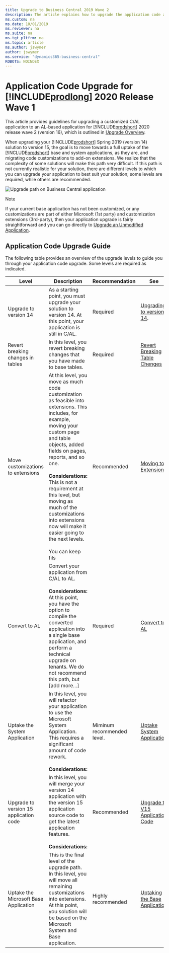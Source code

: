 ```yaml
---
title: Upgrade to Business Central 2019 Wave 2
description: The article explains how to upgrade the application code and how to merge code from different versions of the application.
ms.custom: na
ms.date: 10/01/2019
ms.reviewer: na
ms.suite: na
ms.tgt_pltfrm: na
ms.topic: article
ms.author: jswymer
author: jswymer
ms.service: "dynamics365-business-central"
ROBOTS: NOINDEX
---
```

# Application Code Upgrade for [!INCLUDE[prodlong](../developer/includes/prodlong.md)] 2020 Release Wave 1
<!--
> [!IMPORTANT]  
> [!INCLUDE[vnext_preview](../developer/includes/vnext_preview.md)] 
>
> Please note that this topic is a draft in progress. We are still working on adding more details to the steps described in this topic.
-->
This article provides guidelines for upgrading a customized C/AL application to an AL-based application for [!INCLUDE[prodshort](../developer/includes/prodshort.md)] 2020 release wave 2 (version 16), which is outlined in [Upgrade Overview](upgrade-overview-v15.md#upgradepath). 

When upgrading your [!INCLUDE[prodshort](../developer/includes/prodshort.md)] Spring 2019 (version 14) solution to version 15, the goal is to move towards a full uptake of the [!INCLUDE[prodshort](../developer/includes/prodshort.md)] base and system applications, as they are, and migrating code customizations to add-on extensions. We realize that the complexity of some solutions will make this path very difficult. If this path is not currently realistic for your solution, there are different levels to which you can upgrade your application to best suit your solution; some levels are required, while others are recommended.

![Upgrade path on Business Central application](../developer/media/bc15-application-code-upgrade-path.png "Upgrade paths")

> [!NOTE]
> If your current base application has not been customized, or any customizations are part of either Microsoft (1st party) and customization extensions (3rd-party), then your application upgrade is fairly straightforward and you can go directly to [Upgrade an Unmodified Application](upgrade-unmodified-application.md).

## Application Code Upgrade Guide

The following table provides an overview of the upgrade levels to guide you through your application code upgrade. Some levels are required as indicated.

|Level|Description|Recommendation|See|
|-----|-----------|--------------|---|
|Upgrade to version 14|As a starting point, you must upgrade your solution to version 14. At this point, your application is still in C/AL.|Required|[Upgrading to version 14](upgrading-to-business-central-on-premises.md).|
|Revert breaking changes in tables|In this level, you revert breaking changes that you have made to base tables.|Required|[Revert Breaking Table Chenges](upgrade-revert-system-application-object-customizations.md)|
|Move customizations to extensions|At this level, you move as much code customization as feasible into extensions. This includes, for example, moving your custom page and table objects, added fields on pages, reports, and so one.<br /><br />**Considerations:**<br />This is not a requirement at this level, but moving as much of the customizations into extensions now will make it easier going to the next levels.<br/><br/>You can keep fils|Recommended|[Moving to Extensions](../developer/devenv-uplift-to-extensions.md)|
|Convert to AL|Convert your application from C/AL to AL.<br /><br />**Considerations:**<br /> At this point, you have the option to compile the converted application into a single base application, and perform a technical upgrade on tenants. We do not recommend this path, but [add more...]|Required|[Convert to AL](devenv-code-conversion.md)|
|Uptake the System Application|In this level, you will refactor your application to use the Microsoft System Application.<br /> This requires a significant amount of code rework.<br /><br />**Considerations:**<br /> |Miminum recommended level.|[Uptake System Application](upgrade-system-application-v14-v15.md)|
|Upgrade to version 15 application code |In this level, you will merge your version 14 application with the version 15 application source code to get the latest application features. <br /><br />**Considerations:**<br />|Recommended|[Upgrade to V15 Application Code](upgrade/upgrade-hybrid-upgrade-v14-v15.md)|
|Uptake the Microsoft Base Application|This is the final level of the upgrade path. In this level, you will move all remaining customizations into extensions. At this point, you solution will be based on the Microsoft System and Base application.|Highly recommended|[Uptaking the Base Application](upgrade/upgrade-full-upgrade-v14-v15.md)|


<!--
## Upgrade an unmodified [!INCLUDE[prodshort](../developer/includes/prodshort.md)] application

Use this scenario if you have a Business Central application that does not include any code customization in C/AL. Customizations, if any, are done by extensions, which can be Microsoft (1st party) extensions and custom extensions (3rd party). With this upgrade, you will replace the C/AL base application with the new Business Central version 15 base application extension and the system application. The result will be a fully upgraded application and platform on [!INCLUDE[prodshort](../developer/includes/prodshort.md)] 2019 release wave 2.

 ![Upgrade on unmodified Business Central application](../developer/media/bc15-upgrade-unmodified-app.png "Upgrade on unmodified Business Central application") 

For more information, see [Upgrading an Unmodified Application](upgrade-unmodified-application.md). 

## Technical upgrade of a custom application to version 15 platform

Use this process when you have a customized Business Central application that you want to upgrade to the [!INCLUDE[prodshort](../developer/includes/prodshort.md)] 2019 release wave 2 platform. This will not upgrade the application to the latest version. With this process, you will convert the entire application from C/AL to an base application extension.


 ![Upgrade on customized Business Central application](../developer/media/bc15-upgrade-customized-app.png "Upgrade on customize Business Central application")  


For more information, see [Technical Upgrade](upgrade-technical-upgrade-v14-v15.md).


## Upgrade Customized Application to the Microsoft System Application

Use this process when you have a customized Business Central application that you want to upgrade to use the Microsoft System Application and the version 15 platform. With this process, you will convert the entire application from C/AL to AL and refactor to use the System Application  extension.

!["Upgrade to system application in Business Central](../developer/media/bc15-system-application-upgrade-customized-app.png "Upgrade to system application in Business Central")  

For more information, see [Upgrade to the System Application](upgrade-system-application-v14-v15.md). 


## Upgrade Customized Application to the Microsoft Base Application

Use this process when you have a customized Business Central application that you want to upgrade to the Business Central Wave 2 application and platform. With this process, you will convert the entire application from C/AL to AL and refactor to use the system application layer extension.

 ![Upgrade on customized Business Central application](../developer/media/bc15-full-upgrade-customized-app.png "Upgrade on customize Business Central application")  

For more information, see [Upgrade to the Microsoft Base Application](upgrade-full-upgrade-v14-v15.md). 
-->
<!--
## New and changed application features

There a several new and changed platform application features available in [!INCLUDE[prodshort](../developer/includes/prodshort.md)] April 2019 release wave2 for users, administrators, and developers. For an overview of these features, see [Overview of Dynamics 365 Business Central 2019 release wave 2](/dynamics365-release-plan/2019wave2/dynamics365-business-central/).

To take advantage of these all these features, you will have to perform an application code upgrade, not just a technical (platform) upgrade.  -->

<!--
### Prerequisites

1. Upgrade to Business Central Spring 2019.

### Task 1: Convert your application from C/AL to AL

The first thing to do is convert your solution from C/AL to AL. For more information, see [Code Conversion from C/AL to AL](devenv-code-conversion.md).
<!--
1. Export all objects except system objects to txt in new syntax for AL. For this, I used Development Shell run as an admin:

    ```
    Export-NAVApplicationObject -DatabaseServer navdevvm-0127\bcdemo -DatabaseName "Demo Database BC (14-0)" -ExportToNewSyntax -Path "c:\exporttoal\expoertedbc14app.txt" -Filter 'Id=1..1999999999'
    ```

    <!-- 
    Optionally, omit the text objects:


    ```
    Export-NAVApplicationObject -DatabaseServer navdevvm-0127\bcdemo -DatabaseName "Demo Database BC (14-0)" -ExportToNewSyntax -Path "c:\exporttoal\expoertedbc14app.txt" -Filter 'Id=1..129999'
    ```
    
    ```
    Export-NAVApplicationObject -DatabaseServer navdevvm-0127\bcdemo -DatabaseName "Demo Database BC (14-0)" -ExportToNewSyntax -Path "c:\exporttoal\expoertedbc14app.txt" -Filter 'Id=140000..1999999999'
    ```
    
    There is a switch that you can set to tartget the runtime to 4.0. You should set this so you will not get so many warnings.  This is not documented yet.

2. If you have custom .NET add-ins, create a declaration file (.al). I created a small file called mydotnet.al

    ```
    dotnet
    {
        assembly("Microsoft.Dynamics.Nav.Client.BusinessChart")
        {
            type("Microsoft.Dynamics.Nav.Client.BusinessChart.BusinessChartAddIn";"Microsoft.Dynamics.Nav.Client.BusinessChart")
            {
                IsControlAddIn = true;
            }
        }
    
        assembly("Microsoft.Dynamics.Nav.Client.TimelineVisualization")
        {
            type("Microsoft.Dynamics.Nav.Client.TimelineVisualization.InteractiveTimelineVisualizationAddIn";"Microsoft.Dynamics.Nav.Client.TimelineVisualization")
            {
                IsControlAddIn = true;
            }
        }
    }
    ```
3. Start command prompt as administrator, navigate to txt2al.exe, and run the following command to convert to *.al. By default, the location is C:\Program Files (x86)\Microsoft Dynamics 365 Business Central\140\RoleTailored Client

    ```      
    txt2al --source=C:\exporttoal\expoertedbc14app2.txt --target=C:\exporttoal\al2 --injectDotNetAddIns --dotNetAddInsPackage=C:\exporttoal\dotnet\mydotnet.al
    ```      

    This will create separate al file for each object.

3. Create a new application database on BC 15. Use the New-NAVApplicationDatabase cmdlet of the Administration Shell:

    ```
    New-NAVApplicationDatabase -DatabaseServer navdevvm-0127\BCDEMO -DatabaseName MyTest15Db
    ```
4. Connect to BC 15 server Instance to the database.
5. Create a project for application in VS Code.

    - Connect to the BC 15 Server instance.
6. Modify the app.json:

    - Set the `id`:

        ```
          "id": "437dbf0e-84ff-417a-965d-ed2bb9650972",
          "name": "BaseApp",
          "publisher": "Microsoft",
          "version": "15.0.34982.0"
        ```
    - Set the target in the app.json to OnPrem.
    - In the app.json change the `idRange` to include all the IDs (leave blank).
    - Delete the values in the `dependencies` parameter  
7. Manually copy the system (platform) symbols extension (Microsoft_System_15.0.34942.0.app) to the **.alpackages** folder.

    This file is located in the 

    <!-- **Error:**

    I tried to us the Download Symbols command but could not because of error: {
    "resource": "/c:/Users/jswymer/Documents/AL/CusomtBaseApp2/app.json",
    "owner": "_generated_diagnostic_collection_name_#1",
    "code": "AL1045",
    "severity": 8,
    "message": "The package cache c:\\Users\\jswymer\\Documents\\AL\\CusomtBaseApp2\\./.alpackages could not be found.",
    "source": "AL",
    "startLineNumber": 1,
    "startColumn": 1,
    "endLineNumber": 1,
    "endColumn": 1
    -->
<!--
8. Modify the settings.json file in Visual Studio Code to include paths to .NET assemblies. Set the `"al.assemblyProbingPaths"` parameter:

    ```
        "al.assemblyProbingPaths": [
        "./.netpackages", "C:/Windows/Microsoft.NET/assembly", "C:/Program Files/Microsoft Dynamics 365 Business Central/150","C:/Program Files/Microsoft Dynamics 365 Business Central/150/service/Addins",
        "C:/NugetCache/NET_Framework_472_TargetingPack.4.7.03081.00",
        "C:/NugetCache/Microsoft.Nav.Platform.Main.14.0.28217",
        "C:/windows/assembly/GAC/ADODB", "C:/Program Files (x86)/Microsoft Dynamics 365 Business Central/150/RoleTailored Client"
    ],
    ```
8. Modify the **dotnet.al** file to remove all instances of "Version=14.0.0.0" for **Microsoft.Nav** assemblies and for the `DocumentFormat.OpenXml` assembly declaration, remove the `version` and `culture` keys and set `PublicKeyToken = '8fb06cb64d019a17'`.


    ```
    assembly("DocumentFormat.OpenXml")
    {
        PublicKeyToken = '8fb06cb64d019a17';

9. Make the following modifications to the application:
    1. Comment out code in the following objects:

        - AzureADUserManagement.Codeunit.al
    
            ```
                local procedure GetGraphUserPlans(var TempPlan: Record Plan temporary;var GraphUser: DotNet UserInfo;IncludePlansWithoutEntitlement: Boolean)
            var
                AssignedPlan: DotNet ServicePlanInfo;
                DirectoryRole: DotNet RoleInfo;
                ServicePlanIdValue: Variant;
                IsSystemRole: Boolean;
                HaveAssignedPlans: Boolean;
            begin
                TempPlan.Reset;
                TempPlan.DeleteAll;
        
                // Loop through assigned Azzure AD Plans
                foreach AssignedPlan in GraphUser.AssignedPlans do begin
                  HaveAssignedPlans := true;
                  if AssignedPlan.CapabilityStatus = 'Enabled' then begin
                    ServicePlanIdValue := AssignedPlan.ServicePlanId;
                    if IncludePlansWithoutEntitlement or IsNavServicePlan(ServicePlanIdValue) then
                      AddToTempPlan(ServicePlanIdValue,AssignedPlan.ServicePlanName,TempPlan);
                  end;
                end;
        
                // If there are no Azure AD Plans, loop through Azure AD Roles
                /* if not HaveAssignedPlans then
                  foreach DirectoryRole in Graph.GetUserRoles(GraphUser) do begin
                    Evaluate(IsSystemRole,Format(DirectoryRole.IsSystem));
                    if IncludePlansWithoutEntitlement or IsSystemRole then
                      AddToTempPlan(DirectoryRole.RoleTemplateId,DirectoryRole.DisplayName,TempPlan);
                  end; */
            end;
    
            ```
        - FlowSelectorTemplate.Page.al
    
            ```   
            usercontrol(FlowAddin;"Microsoft.Dynamics.Nav.Client.FlowIntegration")
            {
            ApplicationArea = Basic,Suite;
        
            trigger ControlAddInReady()
            begin
            /*                                 CurrPage.FlowAddin.Initialize(
                FlowServiceManagement.GetFlowUrl,FlowServiceManagement.GetLocale,
                AzureAdMgt.GetAccessToken(FlowServiceManagement.GetFlowARMResourceUrl,FlowServiceManagement.GetFlowResourceName,false),
                AzureAdMgt.GetAccessToken(FlowServiceManagement.GetAzureADGraphhResourceUrl,FlowServiceManagement.GetFlowResourceName,false),
                AzureAdMgt.GetAccessToken(FlowServiceManagement.GetMicrosoftGraphhResourceUrl,FlowServiceManagement.GetFlowResourceName,false));
    
            LoadTemplates;
    
            AddInReady := true; */
            end;
            ```   
            ```
        - FlowSelector.Page.al
    
            ```   
                group(Control3)
                {
                    ShowCaption = false;
                    Visible = IsUserReadyForFlow AND NOT IsErrorMessageVisible;
                    usercontrol(FlowAddin;"Microsoft.Dynamics.Nav.Client.FlowIntegration")
                    {
                        ApplicationArea = Basic,Suite;
    
                        trigger ControlAddInReady()
                        begin
                        /*     CurrPage.FlowAddin.Initialize(
                              FlowServiceManagement.GetFlowUrl,FlowServiceManagement.GetLocale,
                              AzureAdMgt.GetAccessToken(FlowServiceManagement.GetFlowARMResourceUrl,FlowServiceManagement.GetFlowResourceName,false),
                              AzureAdMgt.GetAccessToken(FlowServiceManagement.GetAzureADGraphhResourceUrl,FlowServiceManagement.GetFlowResourceName,false),
                              AzureAdMgt.GetAccessToken(FlowServiceManagement.GetMicrosoftGraphhResourceUrl,FlowServiceManagement.GetFlowResourceName,false));
    
                            LoadFlows;
    
                            AddInReady := true; */
                        end;
    
            ```          

   2. CodeViewer is no longer used. Either remove all references to it in the application (recommended) or copy the **CodeViewer** folder from the Addin folder of Business Central 140 RoleTailored client installation to the Add-ins folder of the Business Central 150 Server installation.

10. Build the extension package.

### Convert the test application to AL

At minimum, you must create an extension that contains the test libraries (CALTestLibraries.W1.fob) and test runner objects (CALTestRunner.fob). This is required for re-pubishing Microsoft extensions as part of the upgrade.. 
 
 Contains codeunits with generic and application-specific functions to reduce duplication of test code.
 
CALTestRunner.fob
 
 
1. If not already done, import the CALTestLibraries.W1.fob and CALTestRunner.fob files into the old database. Theese are available in the TestToolki folder of the installation DVD.

2. Export all test objects to a txt file in new syntax for AL. For this, I used Development Shell run as an admin:
    
      ```
      Export-NAVApplicationObject -DatabaseServer navdevvm-0127\bcdemo -DatabaseName "Demo Database BC (14-0)" -ExportToNewSyntax -Path "c:\exporttoal\expoertedbc14app.txt" -Filter 'Id=130000..139999'

3. Start command prompt as administrator, navigate to txt2al.exe, and run the following command to convert to *.al. By default, the location is C:\Program Files (x86)\Microsoft Dynamics 365 Business Central\140\RoleTailored Client

    ```      
    txt2al --source=C:\exporttoal --target=C:\exporttoal\al --dotNetAddInsPackage=C:\exporttoal\dotnet\mydotnet.al
    ```      
4. Create an Al project.

5. Connect to Business Central 15.0 Server instance.

5. Add the system symbols and custom base application extensions to the **.alpackages** folder of the project.

6. In the app.json, add a dependency on the custom base app.

    <!-- 
    I had to remove AppliedPaymentEntriesTest.Codeunit, BankPmtApplAlgorithm.Codeunit, BankPmtApplTolerance.Codeunit, GetSemiManualTestCodeunits.Page, LibraryAzureADUserMgmt.Codeunit, LibraryVerifyXMLSchema.Codeunit files because of errors I also had to comment out refereences to PermissionTestHelper in LibraryLowerPermissions.Codeunit.al-->
<!--
7. Build the project.

    Make a note of the name, ID, and publisher.

-->
<!--
### Task 2: Upgrade the application database to the version 15.0 platform
 
1. Make backup of the database.
2. Uninstall all extensions from the old tenants.

    Use the [!INCLUDE[adminshell](../developer/includes/adminshell.md)] for Business Central Spring 2019 (run as an adminstrator):

    ``` 
    Get-NAVAppInfo -ServerInstance bc140 -Tenant default | % { Uninstall-NAVApp -ServerInstance bc140 -Name $_.Name -Version $_.Version -Tenant default}
    ``` 
3. Unpublish all system and application symbols.

## Components

### <a name="BaseApplication"></a>Base Application

The base application contains the objects (such as table, pages, codeunits, and reports) that define the business logic and functionality of the solution. In version 14 and earlier, the base application also contained system objects that were not specifically related to the business logic. In version 15, the standard business objects are now included in the Microsoft Base Application extension, and the system objects have been moved to the System Application extension. 

### <a name="SystemApplication"></a>System Application

In version 15.0, application functionality that is not related to the business logic has been moved into separate modules that are combined into an extension known as the System Application. For an introduction to the System Application, see For more information, see [Overview of the System Application](../developer/devenv-system-application-overview.md).

### <a name="Symbols"></a>Symbols

Symbols are the application programming interface between AL code and C/AL code. Symbols enable the ability to reference C/AL objects from AL objects. Symbols are provided as an extension package, and are published to the server instance similar to application extensions, but not installed on tenants.

In version 14.0, with the base application being C/AL, there are three types of symbols: system, application, and test. System symbols contained references to the platform system objects. The application symbols contained references to the business application objects. The test symbols contained references to the test libraries used by Microsoft extensions.

In version 15, with the move to AL, the only symbols required are the system systems, which are still provided on the version 15.0 installation media (DVD).

### Customization extensions
Customization extensions are AL extensions that add functionality to the base application or system application. These extensions can be Microsoft (1st party) or 3rd party extensions. 3rd party extensions are extensions that your organization provides or extensions that are provided by others, such as from ISVs or from App Source.

## New and changed application features

There a several new and changed platform application features available in [!INCLUDE[prodshort](../developer/includes/prodshort.md)] April 2019 release wave2 for users, administrators, and developers. For an overview of these features, see [Overview of Dynamics 365 Business Central 2019 release wave 2](https://docs.microsoft.com/dynamics365-release-plan/2019wave2/dynamics365-business-central/).

To take advantage of these all these features, you will have to perform an application code upgrade, not just a technical (platform) upgrade.  
  
## See Also  
[Upgrading the Data](Upgrading-the-Data.md)   
[Upgrading to Business Central](upgrading-to-business-central.md)  
[[!INCLUDE[prodlong](../developer/includes/prodlong.md)] Upgrade Compatibility Matrix](upgrade-v14-v15-compatibility.md)  
